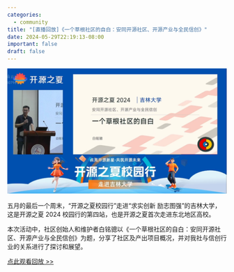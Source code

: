 ```yaml
---
categories:
  - community
title: "[直播回放]《一个草根社区的自白：安同开源社区、开源产业与全民信创》"
date: 2024-05-29T22:19:13-08:00
important: false
draft: false
---
```

![](/assets/coffee-break/20240526/imgs/ospp-jlu-2024.jpg)

五月的最后一个周末，“开源之夏校园行”走进“求实创新 励志图强”的吉林大学，这是开源之夏 2024 校园行的第四站，也是开源之夏首次走进东北地区高校。

本次活动中，社区创始人和维护者白铭骢以《一个草根社区的自白：安同开源社区、开源产业与全民信创》为题，分享了社区及产出项目概况，并对我社与信创行业的关系进行了探讨和展望。

[点此观看回放 >> ](https://www.bilibili.com/video/BV1NZ421s7G1)